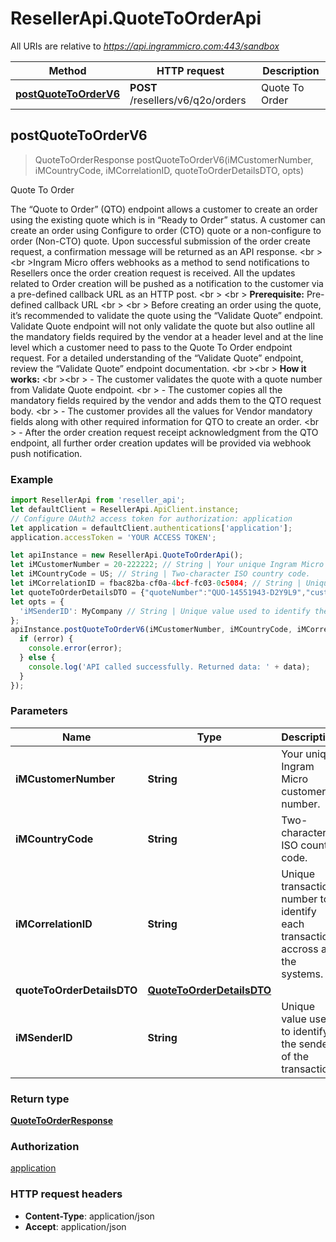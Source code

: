 # ResellerApi.QuoteToOrderApi

All URIs are relative to *https://api.ingrammicro.com:443/sandbox*

Method | HTTP request | Description
------------- | ------------- | -------------
[**postQuoteToOrderV6**](QuoteToOrderApi.md#postQuoteToOrderV6) | **POST** /resellers/v6/q2o/orders | Quote To Order



## postQuoteToOrderV6

> QuoteToOrderResponse postQuoteToOrderV6(iMCustomerNumber, iMCountryCode, iMCorrelationID, quoteToOrderDetailsDTO, opts)

Quote To Order

The “Quote to Order” (QTO) endpoint allows a customer to create an order using the existing quote which is in “Ready to Order” status. A customer can create an order using Configure to order (CTO) quote or a non-configure to order (Non-CTO) quote. Upon successful submission of the order create request, a confirmation message will be returned as an API response. &lt;br &gt; &lt;br &gt;Ingram Micro offers webhooks as a method to send notifications to Resellers once the order creation request is received. All the updates related to Order creation will be pushed as a notification to the customer via a pre-defined callback URL as an HTTP post. &lt;br &gt; &lt;br &gt; **Prerequisite:** Pre-defined callback URL &lt;br &gt; &lt;br &gt; Before creating an order using the quote, it’s recommended to validate the quote using the “Validate Quote” endpoint. Validate Quote endpoint will not only validate the quote but also outline all the mandatory fields required by the vendor at a header level and at the line level which a customer need to pass to the Quote To Order endpoint request.  For a detailed understanding of the “Validate Quote” endpoint, review the “Validate Quote” endpoint documentation. &lt;br &gt;&lt;br &gt; **How it works:** &lt;br &gt;&lt;br &gt; - The customer validates the quote with a quote number from Validate Quote endpoint. &lt;br &gt; - The customer copies all the mandatory fields required by the vendor and adds them to the QTO request body. &lt;br &gt; - The customer provides all the values for Vendor mandatory fields along with other required information for QTO to create an order. &lt;br &gt; - After the order creation request receipt acknowledgment from the QTO endpoint, all further order creation updates will be provided via webhook push notification.

### Example

```javascript
import ResellerApi from 'reseller_api';
let defaultClient = ResellerApi.ApiClient.instance;
// Configure OAuth2 access token for authorization: application
let application = defaultClient.authentications['application'];
application.accessToken = 'YOUR ACCESS TOKEN';

let apiInstance = new ResellerApi.QuoteToOrderApi();
let iMCustomerNumber = 20-222222; // String | Your unique Ingram Micro customer number.
let iMCountryCode = US; // String | Two-character ISO country code.
let iMCorrelationID = fbac82ba-cf0a-4bcf-fc03-0c5084; // String | Unique transaction number to identify each transaction accross all the systems.
let quoteToOrderDetailsDTO = {"quoteNumber":"QUO-14551943-D2Y9L9","customerOrderNumber":"12345","enduserOrderNumber":"","billToAddressId":"XYZ","endUserInfo":{"companyName":"ABC TECH","contact":"44045678","addressLine1":"Texas","addressLine2":"4","addressLine3":"","city":"","state":"","postalCode":"","countryCode":"US","email":"abc@gmail.com","phoneNumber":"445678901"},"shipToInfo":{"addressId":"12345","companyName":"","contact":"","addressLine1":"Texas","addressLine2":"4","addressLine3":"","city":"","state":"","postalCode":"","countryCode":"US","email":"abc@gmail.com"},"additionalAttributes":[{"attributeName":"VEND_AUTH_NBR_FLG","attributeValue":"ABC1234"}],"vmfAdditionalAttributes":[{"attributeName":"","attributeValue":"","attributeDescription":""}],"lines":[{"customerLineNumber":"12","ingramPartNumber":"YN6231","quantity":"2","vmfAdditionalAttributesLines":[{"attributeName":"","attributeValue":"","attributeDescription":""}]}]}; // QuoteToOrderDetailsDTO | 
let opts = {
  'iMSenderID': MyCompany // String | Unique value used to identify the sender of the transaction.
};
apiInstance.postQuoteToOrderV6(iMCustomerNumber, iMCountryCode, iMCorrelationID, quoteToOrderDetailsDTO, opts, (error, data, response) => {
  if (error) {
    console.error(error);
  } else {
    console.log('API called successfully. Returned data: ' + data);
  }
});
```

### Parameters


Name | Type | Description  | Notes
------------- | ------------- | ------------- | -------------
 **iMCustomerNumber** | **String**| Your unique Ingram Micro customer number. | 
 **iMCountryCode** | **String**| Two-character ISO country code. | 
 **iMCorrelationID** | **String**| Unique transaction number to identify each transaction accross all the systems. | 
 **quoteToOrderDetailsDTO** | [**QuoteToOrderDetailsDTO**](QuoteToOrderDetailsDTO.md)|  | 
 **iMSenderID** | **String**| Unique value used to identify the sender of the transaction. | [optional] 

### Return type

[**QuoteToOrderResponse**](QuoteToOrderResponse.md)

### Authorization

[application](../README.md#application)

### HTTP request headers

- **Content-Type**: application/json
- **Accept**: application/json

